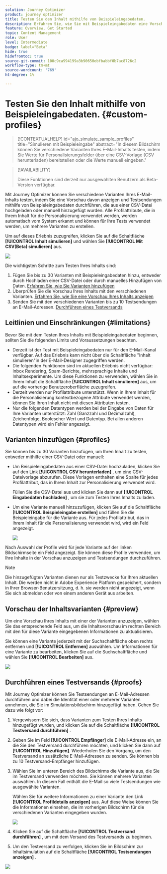 ```yaml
---
solution: Journey Optimizer
product: journey optimizer
title: Testen Sie den Inhalt mithilfe von Beispieleingabedaten.
description: Erfahren Sie, wie Sie mit Beispieleingabedaten eine Vorschau von E-Mail-Inhalten anzeigen und Testsendungen durchführen können.
feature: Overview, Get Started
topic: Content Management
role: User
level: Intermediate
badge: label="Beta"
hide: true
hidefromtoc: true
source-git-commit: 100c9ca994199a3b90650ebfbabbf0b7ac8726c2
workflow-type: tm+mt
source-wordcount: '769'
ht-degree: 1%

---
```



# Testen Sie den Inhalt mithilfe von Beispieleingabedaten. {#custom-profiles}

>[!CONTEXTUALHELP]
>id="ajo_simulate_sample_profiles"
>title="Simulieren mit Beispieleingabe"
>abstract="In diesem Bildschirm können Sie verschiedene Varianten Ihres E-Mail-Inhalts testen, indem Sie Werte für Personalisierungsfelder über eine CSV-Vorlage (CSV herunterladen) bereitstellen oder die Werte manuell eingeben."

>[!AVAILABILITY]
>
>Diese Funktionen sind derzeit nur ausgewählten Benutzern als Beta-Version verfügbar.

Mit Journey Optimizer können Sie verschiedene Varianten Ihres E-Mail-Inhalts testen, indem Sie eine Vorschau davon anzeigen und Testsendungen mithilfe von Beispieleingabedaten durchführen, die aus einer CSV-Datei hochgeladen oder manuell hinzugefügt wurden. Alle Profilattribute, die in Ihrem Inhalt für die Personalisierung verwendet werden, werden automatisch vom System erkannt und können für Ihre Tests verwendet werden, um mehrere Varianten zu erstellen.

Um auf dieses Erlebnis zuzugreifen, klicken Sie auf die Schaltfläche **[!UICONTROL Inhalt simulieren]** und wählen Sie **[!UICONTROL Mit CSV(Beta) simulieren]** aus.

![](assets/simulate-sample.png)

Die wichtigsten Schritte zum Testen Ihres Inhalts sind:

1. Fügen Sie bis zu 30 Varianten mit Beispieleingabedaten hinzu, entweder durch Hochladen einer CSV-Datei oder durch manuelles Hinzufügen von Daten. [Erfahren Sie, wie Sie Varianten hinzufügen](#profiles)
1. Überprüfen Sie die Vorschau Ihres Inhalts mit den verschiedenen Varianten. [Erfahren Sie, wie Sie eine Vorschau Ihres Inhalts anzeigen](#preview)
1. Senden Sie mit den verschiedenen Varianten bis zu 10 Testsendungen an E-Mail-Adressen. [Durchführen eines Testversands](#proofs)


## Leitlinien und Einschränkungen {#limitations}

Bevor Sie mit dem Testen Ihres Inhalts mit Beispieleingabedaten beginnen, sollten Sie die folgenden Limits und Voraussetzungen beachten.

* Derzeit ist der Test mit Beispieleingabedaten nur für den E-Mail-Kanal verfügbar. Auf das Erlebnis kann nicht über die Schaltfläche &quot;Inhalt simulieren&quot;in der E-Mail-Designer zugegriffen werden.
* Die folgenden Funktionen sind im aktuellen Erlebnis nicht verfügbar: Inbox Rendering, Spam-Berichte, mehrsprachige Inhalte und Inhaltsexperimente. Um diese Funktionen zu verwenden, wählen Sie in Ihrem Inhalt die Schaltfläche **[!UICONTROL Inhalt simulieren]** aus, um auf die vorherige Benutzeroberfläche zuzugreifen.
* Derzeit werden nur Profilattribute unterstützt. Wenn in Ihrem Inhalt für die Personalisierung kontextbezogene Attribute verwendet werden, können Sie Ihren Inhalt nicht mit diesen Attributen testen.
* Nur die folgenden Datentypen werden bei der Eingabe von Daten für Ihre Varianten unterstützt: Zahl (Ganzzahl und Dezimalzahl), Zeichenfolge, Boolescher Wert und Datentyp. Bei allen anderen Datentypen wird ein Fehler angezeigt.

## Varianten hinzufügen {#profiles}

Sie können bis zu 30 Varianten hinzufügen, um Ihren Inhalt zu testen, entweder mithilfe einer CSV-Datei oder manuell:

* Um Beispieleingabedaten aus einer CSV-Datei hochzuladen, klicken Sie auf den Link **[!UICONTROL CSV herunterladen]** , um eine CSV-Dateivorlage abzurufen. Diese Vorlagen enthalten eine Spalte für jedes Profilattribut, das in Ihrem Inhalt zur Personalisierung verwendet wird.

  Füllen Sie die CSV-Datei aus und klicken Sie dann auf **[!UICONTROL Eingabedaten hochladen]** , um sie zum Testen Ihres Inhalts zu laden.

* Um eine Variante manuell hinzuzufügen, klicken Sie auf die Schaltfläche **[!UICONTROL Beispieleingabe erstellen]** und füllen Sie die Beispieleingabe für die Variante aus. Für jedes Profilattribut, das in Ihrem Inhalt für die Personalisierung verwendet wird, wird ein Feld angezeigt.

  ![](assets/simulate-custom-add.png)

Nach Auswahl der Profile wird für jede Variante auf der linken Bildschirmseite ein Feld angezeigt. Sie können diese Profile verwenden, um Ihre Inhalte in der Vorschau anzuzeigen und Testsendungen durchzuführen.

>[!NOTE]
>
>Die hinzugefügten Varianten dienen nur als Testzwecke für Ihren aktuellen Inhalt. Die werden nicht in Adobe Experience Platform gespeichert, sondern in Ihrer Browser-Benutzersitzung, d. h. sie werden nicht angezeigt, wenn Sie sich abmelden oder von einem anderen Gerät aus arbeiten.

## Vorschau der Inhaltsvarianten {#preview}

Um eine Vorschau Ihres Inhalts mit einer der Varianten anzuzeigen, wählen Sie das entsprechende Feld aus, um die Inhaltsvorschau im rechten Bereich mit den für diese Variante eingegebenen Informationen zu aktualisieren.

Sie können eine Variante jederzeit mit der Suchschaltfläche oben rechts entfernen und **[!UICONTROL Entfernen]** auswählen. Um Informationen für eine Variante zu bearbeiten, klicken Sie auf die Suchschaltfläche und wählen Sie **[!UICONTROL Bearbeiten]** aus.

![](assets/simulate-custom-boxes.png)

## Durchführen eines Testversands {#proofs}

Mit Journey Optimizer können Sie Testsendungen an E-Mail-Adressen durchführen und dabei die Identität einer oder mehrerer Varianten annehmen, die Sie im Simulationsbildschirm hinzugefügt haben. Gehen Sie dazu wie folgt vor:

1. Vergewissern Sie sich, dass Varianten zum Testen Ihres Inhalts hinzugefügt wurden, und klicken Sie auf die Schaltfläche **[!UICONTROL Testversand durchführen]** .

1. Geben Sie im Feld **[!UICONTROL Empfänger]** die E-Mail-Adresse ein, an die Sie den Testversand durchführen möchten, und klicken Sie dann auf **[!UICONTROL Hinzufügen]**. Wiederholen Sie den Vorgang, um den Testversand an zusätzliche E-Mail-Adressen zu senden. Sie können bis zu 10 Testversand-Empfänger hinzufügen.

1. Wählen Sie im unteren Bereich des Bildschirms die Variante aus, die Sie im Testversand verwenden möchten. Sie können mehrere Varianten auswählen. In diesem Fall enthält die E-Mail so viele Testsendungen wie ausgewählte Varianten.

   Wählen Sie für weitere Informationen zu einer Variante den Link **[!UICONTROL Profildetails anzeigen]** aus. Auf diese Weise können Sie die Informationen einsehen, die im vorherigen Bildschirm für die verschiedenen Varianten eingegeben wurden.

   ![](assets/simulate-custom-proofs.png)

1. Klicken Sie auf die Schaltfläche **[!UICONTROL Testversand durchführen]** , um mit dem Versand des Testversands zu beginnen.

1. Um den Testversand zu verfolgen, klicken Sie im Bildschirm zur Inhaltsimulation auf die Schaltfläche **[!UICONTROL Testsendungen anzeigen]** .

![](assets/simulate-custom-sent-proofs.png)
